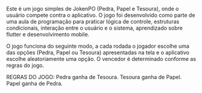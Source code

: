 Este é um jogo simples de JokenPO (Pedra, Papel e Tesoura), onde o usuário compete contra o aplicativo. O jogo foi desenvolvido como parte de uma aula de programação para praticar lógica de controle, estruturas condicionais, interação entre o usuário e o sistema, aprendizado sobre flutter e desenvolvimento mobile.

O jogo funciona do seguinte modo, a cada rodada o jogador escolhe uma das opções (Pedra, Papel ou Tesoura) apresentadas na tela e o aplicativo escolhe aleatoriamente uma opção. O vencedor é determinado conforme as regras do jogo.

REGRAS DO JOGO:
Pedra ganha de Tesoura.
Tesoura ganha de Papel.
Papel ganha de Pedra.
